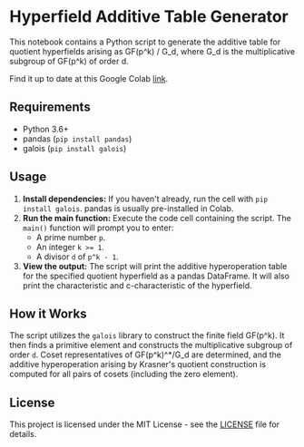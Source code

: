 # Hyperfield Additive Table Generator

This notebook contains a Python script to generate the additive table for quotient hyperfields arising as GF(p^k) / G_d, where G_d is the multiplicative subgroup of GF(p^k) of order d.

Find it up to date at this Google Colab [link](https://colab.research.google.com/drive/1gdHw9UruLS6vTVjdZFO1aDp8BThbmLrv?usp=sharing).

## Requirements

- Python 3.6+
- pandas (`pip install pandas`)
- galois (`pip install galois`)

## Usage

1.  **Install dependencies:** If you haven't already, run the cell with `pip install galois`. pandas is usually pre-installed in Colab.
2.  **Run the main function:** Execute the code cell containing the script. The `main()` function will prompt you to enter:
    *   A prime number `p`.
    *   An integer `k >= 1`.
    *   A divisor `d` of `p^k - 1`.
3.  **View the output:** The script will print the additive hyperoperation table for the specified quotient hyperfield as a pandas DataFrame. It will also print the characteristic and c-characteristic of the hyperfield.

## How it Works

The script utilizes the `galois` library to construct the finite field GF(p^k). It then finds a primitive element and constructs the multiplicative subgroup of order `d`. Coset representatives of GF(p^k)^*/G_d are determined, and the additive hyperoperation arising by Krasner's quotient construction is computed for all pairs of cosets (including the zero element).

## License

This project is licensed under the MIT License - see the [LICENSE](https://opensource.org/licenses/MIT) file for details.
